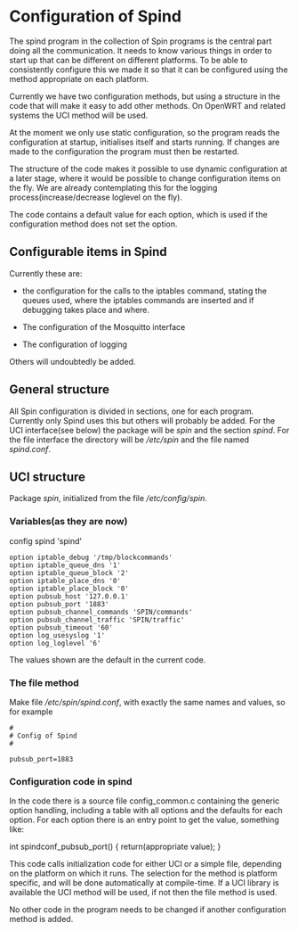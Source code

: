 # Configuration of Spind

The spind program in the collection of Spin programs is the central part doing all the communication. It needs to know various things in order to start up that can be different on different platforms. To be able to consistently configure this we made it so that it can be configured using the method appropriate on each platform.

Currently we have two configuration methods, but using a structure in the code that will make it easy to add other methods.
On OpenWRT and related systems the UCI method will be used.

At the moment we only use static configuration, so the program reads the configuration at startup, initialises itself and starts running. If changes are made to the configuration the program must then be restarted.

The structure of the code makes it possible to use dynamic configuration at a later stage, where it would be possible to change configuration items on the fly. We are already contemplating this for the logging process(increase/decrease loglevel on the fly).

The code contains a default value for each option, which is used if the configuration method does not set the option.

## Configurable items in Spind

Currently these are:

- the configuration for the calls to the iptables command, stating the queues used, where the iptables commands are inserted and if debugging takes place and where.

- The configuration of the Mosquitto interface

- The configuration of logging

Others will undoubtedly be added.

## General structure

All Spin configuration is divided in sections, one for each program. Currently only Spind uses this but others will probably be added.
For the UCI interface(see below) the package will be *spin* and the section *spind*. For the file interface the directory will be */etc/spin* and the file named *spind.conf*.

## UCI structure

Package *spin*, initialized from the file */etc/config/spin*.

### Variables(as they are now)
config spind 'spind'

	option iptable_debug '/tmp/blockcommands'
	option iptable_queue_dns '1'
	option iptable_queue_block '2'
	option iptable_place_dns '0'
	option iptable_place_block '0'
	option pubsub_host '127.0.0.1'
	option pubsub_port '1883'
	option pubsub_channel_commands 'SPIN/commands'
	option pubsub_channel_traffic 'SPIN/traffic'
	option pubsub_timeout '60'
	option log_usesyslog '1'
	option log_loglevel '6'
	
The values shown are the default in the current code.


### The file method
Make file */etc/spin/spind.conf*, with exactly the same names and values, so for example

	#
	# Config of Spind
	#
	
	pubsub_port=1883

### Configuration code in spind

In the code there is a source file config_common.c containing the generic option handling, including a table with all options and the defaults for each option. For each option there is an entry point to get the value, something like:

int spindconf_pubsub_port() { return(appropriate value); }

This code calls initialization code for either UCI or a simple file, depending on the platform on which it runs. The selection for the method is platform specific, and will be done automatically at compile-time. If a UCI library is available the UCI method will be used, if not then the file method is used.

No other code in the program needs to be changed if another configuration method is added.